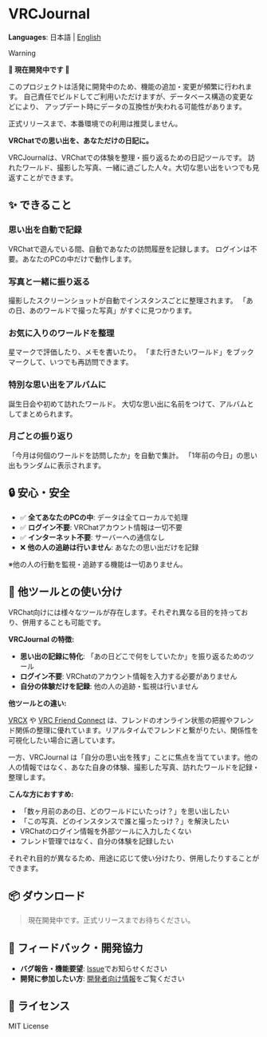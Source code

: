 # VRCJournal

**Languages**: 日本語 | [English](README.en.md)

> [!WARNING]
> **🚧 現在開発中です 🚧**
>
> このプロジェクトは活発に開発中のため、機能の追加・変更が頻繁に行われます。
> 自己責任でビルドしてご利用いただけますが、データベース構造の変更などにより、
> アップデート時にデータの互換性が失われる可能性があります。
>
> 正式リリースまで、本番環境での利用は推奨しません。

**VRChatでの思い出を、あなただけの日記に。**

VRCJournalは、VRChatでの体験を整理・振り返るための日記ツールです。
訪れたワールド、撮影した写真、一緒に過ごした人々。大切な思い出をいつでも見返すことができます。

## ✨ できること

### 思い出を自動で記録

VRChatで遊んでいる間、自動であなたの訪問履歴を記録します。
ログインは不要。あなたのPCの中だけで動作します。

### 写真と一緒に振り返る

撮影したスクリーンショットが自動でインスタンスごとに整理されます。
「あの日、あのワールドで撮った写真」がすぐに見つかります。

### お気に入りのワールドを整理

星マークで評価したり、メモを書いたり。
「また行きたいワールド」をブックマークして、いつでも再訪問できます。

### 特別な思い出をアルバムに

誕生日会や初めて訪れたワールド。
大切な思い出に名前をつけて、アルバムとしてまとめられます。

### 月ごとの振り返り

「今月は何個のワールドを訪問したか」を自動で集計。
「1年前の今日」の思い出もランダムに表示されます。

## 🔒 安心・安全

- ✅ **全てあなたのPCの中**: データは全てローカルで処理
- ✅ **ログイン不要**: VRChatアカウント情報は一切不要
- ✅ **インターネット不要**: サーバーへの通信なし
- ❌ **他の人の追跡は行いません**: あなたの思い出だけを記録

※他の人の行動を監視・追跡する機能は一切ありません。

## 🤔 他ツールとの使い分け

VRChat向けには様々なツールが存在します。それぞれ異なる目的を持っており、併用することも可能です。

**VRCJournal の特徴:**
- **思い出の記録に特化**: 「あの日どこで何をしていたか」を振り返るためのツール
- **ログイン不要**: VRChatのアカウント情報を入力する必要がありません
- **自分の体験だけを記録**: 他の人の追跡・監視は行いません

**他ツールとの違い:**

[VRCX](https://github.com/vrcx-team/VRCX) や [VRC Friend Connect](https://booth.pm/ja/items/5098669) は、フレンドのオンライン状態の把握やフレンド関係の整理に優れています。リアルタイムでフレンドと繋がりたい、関係性を可視化したい場合に適しています。

一方、VRCJournal は「自分の思い出を残す」ことに焦点を当てています。他の人の情報ではなく、あなた自身の体験、撮影した写真、訪れたワールドを記録・整理します。

**こんな方におすすめ:**
- 「数ヶ月前のあの日、どのワールドにいたっけ？」を思い出したい
- 「この写真、どのインスタンスで誰と撮ったっけ？」を解決したい
- VRChatのログイン情報を外部ツールに入力したくない
- フレンド管理ではなく、自分の体験を記録したい

それぞれ目的が異なるため、用途に応じて使い分けたり、併用したりすることができます。

## 📦 ダウンロード

> 現在開発中です。正式リリースまでお待ちください。

## 🤝 フィードバック・開発協力

- **バグ報告・機能要望**: [Issue](https://github.com/sakamotch/VRCJournal/issues)でお知らせください
- **開発に参加したい方**: [開発者向け情報](CONTRIBUTING.md)をご覧ください

## 📄 ライセンス

MIT License
